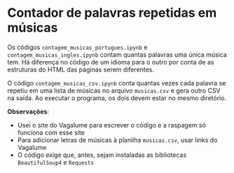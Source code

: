 <h1> Contador de palavras repetidas em músicas </h1>

Os códigos <code>contagem_musicas_portugues.ipynb</code> e <code>contagem_musicas_ingles.ipynb</code> contam quantas palavras uma única música tem. Há diferença no código de um idioma para o outro por conta de as estruturas do HTML das páginas serem diferentes.
  
O código <code>contagem_musicas_csv.ipynb</code> conta quantas vezes cada palavra se repetiu em uma lista de músicas no arquivo <code>musicas.csv</code> e gera outro CSV na saída. Ao executar o programa, os dois devem estar no mesmo diretório.

<b>Observações</b>:
<ul>
  <li>Usei o site do Vagalume para escrever o código e a raspagem só funciona com esse site</li>
  <li>Para adicionar letras de músicas à planilha <code>musicas.csv</code>, usar links do Vagalume</li>
  <li>O código exige que, antes, sejam instaladas as bibliotecas <code>BeautifulSoup4</code> e <code>Requests</code></li>
<ul>
